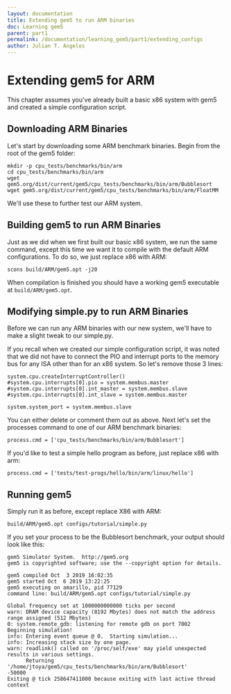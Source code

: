 ```yaml
---
layout: documentation
title: Extending gem5 to run ARM binaries 
doc: Learning gem5
parent: part1
permalink: /documentation/learning_gem5/part1/extending_configs
author: Julian T. Angeles 
---
```


Extending gem5 for ARM
======================

This chapter assumes you've already built a basic x86 system with
gem5 and created a simple configuration script. 

Downloading ARM Binaries
------------------------

Let's start by downloading some ARM benchmark binaries. Begin
from the root of the gem5 folder:

```
mkdir -p cpu_tests/benchmarks/bin/arm
cd cpu_tests/benchmarks/bin/arm
wget gem5.org/dist/current/gem5/cpu_tests/benchmarks/bin/arm/Bubblesort
wget gem5.org/dist/current/gem5/cpu_tests/benchmarks/bin/arm/FloatMM
```

We'll use these to further test our ARM system.

Building gem5 to run ARM Binaries
---------------------------------

Just as we did when we first built our basic x86 system, we run
the same command, except this time we want it to compile with the
default ARM configurations. To do so, we just replace x86 with ARM:  

```
scons build/ARM/gem5.opt -j20
```

When compilation is finished you should have a working gem5 executable
at `build/ARM/gem5.opt`.

Modifying simple.py to run ARM Binaries
---------------------------------------

Before we can run any ARM binaries with our new system, we'll have
to make a slight tweak to our simple.py.

If you recall when we created our simple configuration script, it was
noted that we did not have to connect the PIO and interrupt ports to
the memory bus for any ISA other than for an x86 system. So let's
remove those 3 lines:

```
system.cpu.createInterruptController()
#system.cpu.interrupts[0].pio = system.membus.master
#system.cpu.interrupts[0].int_master = system.membus.slave
#system.cpu.interrupts[0].int_slave = system.membus.master

system.system_port = system.membus.slave
```

You can either delete or comment them out as above. Next let's set
the processes command to one of our ARM benchmark binaries:

```
process.cmd = ['cpu_tests/benchmarks/bin/arm/Bubblesort']
```

If you'd like to test a simple hello program as before, just
replace x86 with arm:

```
process.cmd = ['tests/test-progs/hello/bin/arm/linux/hello']
```

Running gem5
------------

Simply run it as before, except replace X86 with ARM:

```
build/ARM/gem5.opt configs/tutorial/simple.py
```

If you set your process to be the Bubblesort benchmark, your
output should look like this:

```
gem5 Simulator System.  http://gem5.org
gem5 is copyrighted software; use the --copyright option for details.

gem5 compiled Oct  3 2019 16:02:35
gem5 started Oct  6 2019 13:22:25
gem5 executing on amarillo, pid 77129
command line: build/ARM/gem5.opt configs/tutorial/simple.py

Global frequency set at 1000000000000 ticks per second
warn: DRAM device capacity (8192 Mbytes) does not match the address range assigned (512 Mbytes)
0: system.remote_gdb: listening for remote gdb on port 7002
Beginning simulation!
info: Entering event queue @ 0.  Starting simulation...
info: Increasing stack size by one page.
warn: readlink() called on '/proc/self/exe' may yield unexpected results in various settings.
      Returning '/home/jtoya/gem5/cpu_tests/benchmarks/bin/arm/Bubblesort'
-50000
Exiting @ tick 258647411000 because exiting with last active thread context
```
